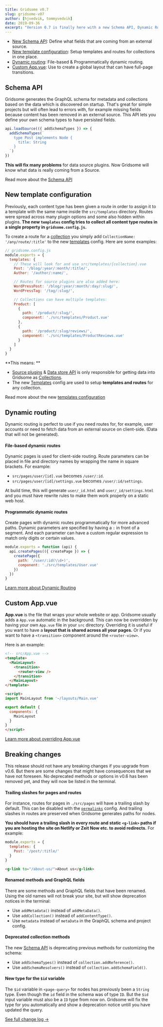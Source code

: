 ```yaml
---
title: Gridsome v0.7
slug: gridsome-v07
author: [hjvedvik, tommyvedvik]
date: 2019-09-36
excerpt: "Version 0.7 is finally here with a new Schema API, Dynamic Routing, better Template config, Custom App.vue, and more!"
---
```


- [New Schema API](#schema-api): Define what fields that are coming from an external source.
- [New template configuration](#new-template-configuration): Setup templates and routes for collections in one place.
- [Dynamic routing](#dynamic-routing): File-based & Programmatically dynamic routing.
- [Custom App.vue](#custom-appvue): Use to create a global layout that can have full-page transitions.


## Schema API

Gridsome generates the GraphQL schema for metadata and collections based on the data which is discovered on startup. That's great for simple projects but will often lead to errors with, for example missing fields because content has been removed in an external source. This API lets you define your own schema types to have persisted fields.

```js
api.loadSource(({ addSchemaTypes }) => {
  addSchemaTypes(`
    type Post implements Node {
      title: String
    }
  `)
})
```

**This will fix many problems** for data source plugins. Now Gridsome will know what data is really coming from a Source.


Read more about the [Schema API](/docs/schema-api)

## New template configuration

Previously, each content type has been given a route in order to assign it to a template with the same name inside the `src/templates` directory. Routes were spread across many plugin options and some also hidden within plugins. **The new `templates` config tries to collect all content type routes in a single property in `gridsome.config.js`.**

To create a route for a [collection](/docs/collections) you simply add `CollectionName: '/any/route/:title'` to the new [templates](/docs/templates)  config. Here are some examples:

```js
// gridsome.config.js
module.exports = {
  templates: {
  	// These will look for and use src/templates/{collection}.vue
    Post: '/blog/:year/:month/:title/',
    Author: '/author/:name/',

    // Routes for source plugins are also added here:
    WordPressPost: '/blog/:year/:month/:day/:slug/',
    WordPressTag: '/tag/:slug/',

    // Collections can have multiple templates:
    Product: [
      {
        path: '/product/:slug/',
        component: './src/templates/Product.vue'
      },
      {
        path: '/product/:slug/reviews/',
        component: './src/templates/ProductReviews.vue'
      }
    ]
  }
}
```

**This means: **
- [Source plugins](/plugins) & [Data store API](/docs/data-store-api) is only responsible for getting data into Gridsome as [Collections](/docs/collections).
- The new [Templates](/docs/templates) config are used to setup **templates and routes** for any collection.


Read more about the new [templates configuration](/docs/templates)

## Dynamic routing

Dynamic routing is perfect to use if you need routes for, for example, user accounts or need to fetch data from an external source on client-side. (Data that will not be generated).

#### File-based dynamic routes

Dynamic pages is used for client-side routing. Route parameters can be placed in file and directory names by wrapping the name in square brackets. For example:

- `src/pages/user/[id].vue` becomes `/user/:id`.
- `src/pages/user/[id]/settings.vue` becomes `/user/:id/settings`.

At build time, this will generate `user/_id.html` and `user/_id/settings.html` and you must have rewrite rules to make them work properly on a static web host.

#### Programmatic dynamic routes

Create pages with dynamic routes programmatically for more advanced paths. Dynamic parameters are specified by having a `:` in front of a segment. And each parameter can have a custom regular expression to match only digits or certain values.

```js
module.exports = function (api) {
  api.createPages(({ createPage }) => {
    createPage({
      path: '/user/:id(\\d+)',
      component: './src/templates/User.vue'
    })
  })
}
```

[Learn more about Dynamic Routing](/docs/dynamic-routing)

## Custom App.vue

**App.vue** is the file that wraps your whole website or app. Gridsome usually adds a `App.vue` automatic in the background. This can now be overridden by having your own `App.vue` file in your `src` directory. Overriding it is useful if you want to have a **layout that is shared across all your pages.** Or if you want to have a `<transition>` component around the `<router-view>`.

Here is an example:

```html
<!-- src/App.vue -->
<template>
  <MainLayout>
    <transition>
      <router-view />
    </transition>
  </MainLayout>
</template>

<script>
import MainLayout from '~/layouts/Main.vue'

export default {
  components: {
    MainLayout
  }
}
</script>
```

[Learn more about overriding App.vue](/docs/overriding-app/)

## Breaking changes

This release should not have any breaking changes if you upgrade from v0.6. But there are some changes that might have consequences that we have not foreseen. No deprecated methods or options in v0.6 has been removed yet, and they will now be listed in the terminal.

#### Trailing slashes for pages and routes

For instance, routes for pages in `./src/pages` will have a trailing slash by default. This can be disabled with the [`permalinks`](/docs/config/#permalinkstrailingslash) config. And trailing slashes in routes are preserved when Gridsome generates paths for nodes.

**You should have a trailing slash in every route and static `<g-link>` paths if you are hosting the site on Netlify or Zeit Now etc. to avoid redirects.** For example:

```js
module.exports = {
  templates: {
    Post: '/post/:title/'
  }
}
```

```html
<g-link to="/about-us/">About us</g-link>
```

#### Renamed methods and GraphQL fields

There are some methods and GraphQL fields that have been renamed. Using the old names will not break your site, but will show deprecation notices in the terminal:

- Use `addMetadata()` instead of `addMetaData()`.
- Use `addCollection()` instead of  `addContentType()`.
- Use `metadata` instead of `metaData` in the GraphQL schema and project config.

#### Deprecated collection methods

The new [Schema API](/docs/schema-api/) is deprecating previous methods for customizing the schema:

- Use `addSchemaTypes()` instead of `collection.addReference()`.
- Use `addSchemaResolvers()` instead of `collection.addSchemaField()`.

#### New type for the `$id` variable

The `$id` variable in `<page-query>` for nodes has previously been a `String` type. Even though the `id` field in the schema was of type `ID`. But the `$id` input variable must also be a `ID` type from now on. Gridsome will fix the type for you automatically and show a deprecation notice untill you have updated the query.

[See full change log →](https://github.com/gridsome/gridsome/blob/master/gridsome/CHANGELOG.md)
